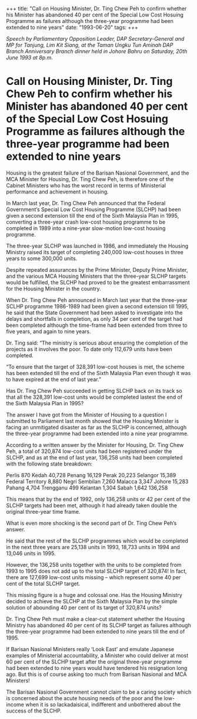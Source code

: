 +++ 
title: "Call on Housing Minister, Dr. Ting Chew Peh to confirm whether his Minister has abandoned 40 per cent of the Special Low Cost Hosuing Programme as failures although the three-year programme had been extended to nine years"
date: "1993-06-20"
tags:
+++

_Speech by Parliamentary Opposition Leader, DAP Secretary-General and MP for Tanjung, Lim Kit Siang, at the Taman Ungku Tun Aminah DAP Branch Anniversary Branch dinner held in Johore Bahru on Saturday, 20th June 1993 at 8p.m._

# Call on Housing Minister, Dr. Ting Chew Peh to confirm whether his Minister has abandoned 40 per cent of the Special Low Cost Hosuing Programme as failures although the three-year programme had been extended to nine years

Housing is the greatest failure of the Barisan Nasional Government, and the MCA Minister for Housing, Dr. Ting Chew Peh, is therefore one of the Cabinet Ministers who has the worst record in terms of Ministerial performance and achievement in housing.</u>

In March last year, Dr. Ting Chew Peh announced that the Federal Government’s Special Low Cost Housing Programme (SLCHP) had been given a second extension till the end of the Sixth Malaysia Plan in 1995, converting a three-year crash low-cost housing programme to be completed in 1989 into a nine-year slow-motion low-cost housing programme.

The three-year SLCHP was launched in 1986, and immediately the Housing Ministry raised its target of completing 240,000 low-cost houses in three years to some 300,000 units.

Despite repeated assurances by the Prime Minister, Deputy Prime Minister, and the various MCA Housing Ministers that the three-year SLCHP targets would be fulfilled, the SLCHP had proved to be the greatest embarrassment for the Housing Minister in the country.

When Dr. Ting Chew Peh announced in March last year that the three-year SCLHP programme 1986-1989 had been given a second extension till 1995, he said that the State Government had been asked to investigate into the delays and shortfalls in completion, as only 34 per cent of the target had been completed although the time-frame had been extended from three to five years, and again to nine years.

Dr. Ting said: “The ministry is serious about ensuring the completion of the projects as it involves the poor. To date only 112,679 units have been completed.

“To ensure that the target of 328,391 low-cost houses is met, the scheme has been extended till the end of the Sixth Malaysia Plan even though it was to have expired at the end of last year.”

Has Dr. Ting Chew Peh succeeded in getting SLCHP back on its track so that all the 328,391 low-cost units would be completed lastest the end of the Sixth Malaysia Plan in 1995?

The answer I have got from the Minister of Housing to a question I submitted to Parliament last month showed that the Housing Minister is facing an unmitigated disaster as far as the SLCHP is concerned, although the three-year programme had been extended into a nine year programme.

According to a written answer by the Minister for Housing, Dr. Ting Chew Peh, a total of 320,874 low-cost units had been registered under the SLCHP, and as at the end of last year, 136,258 units had been completed with the following state breakdown:

Perlis	870
Kedah	40,728
Penang	16,129
Perak 	20,223
Selangor	15,389
Federal Territory	8,880
Negri Sembilan	7,260
Malacca	3,347
Johore	15,283
Pahang	4,704
Trengganu	499
Kelantan	1,304
Sabah	1,642
	136,258

This means that by the end of 1992, only 136,258 units or 42 per cent of the SLCHP targets had been met, although it had already taken double the original three-year time frame.

What is even more shocking is the second part of Dr. Ting Chew Peh’s answer.

He said that the rest of the SLCHP programmes which would be completed in the next three years are 25,138 units in 1993, 18,733 units in 1994 and 13,046 units in 1995.

However, the 136,258 units together with the units to be completed from 1993 to 1995 does not add up to the total SLCHP target of 320,874! In fact, there are 127,699 low-cost units missing – which represent some 40 per cent of the total SLCHP target.

This missing figure is a huge and colossal one. Has the Housing Ministry decided to achieve the SLCHP at the Sixth Malaysia Plan by the simple solution of abounding 40 per cent of its target of 320,874 units?

Dr. Ting Chew Peh must make a clear-cut statement whether the Housing Ministry has abandoned 40 per cent of its SLCHP target as failures although the three-year programme had been extended to nine years till the end of 1995.

If Barisan Nasional Ministers really ‘Look East’ and emulate Japanese examples of Ministerial accountability, a Minister who could deliver at most 60 per cent of the SLCHP target after the original three-year programme had been extended to nine years would have tendered his resignation long ago. But this is of course asking too much from Barisan Nasional and MCA Ministers!

The Barisan Nasional Government cannot claim to be a caring society which is concerned about the acute housing needs of the poor and the low-income when it is so lackadaisical, indifferent and unbothered about the success of the SLCHP.
 
